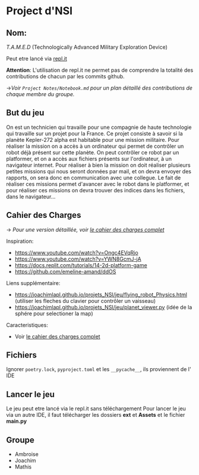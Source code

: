 # Project d'NSI
## Nom:
_T.A.M.E.D_ (Technologically Advanced Military Exploration Device)

Peut etre lancé via [repl.it](https://replit.com/@AmbF/Project)

**Attention**: L'utilisation de repl.it ne permet pas de comprendre la totalité des contributions de chacun par les commits github.


->*Voir `Project Notes/Notebook.md` pour un plan détaillé des contributions de chaque membre du groupe.*

## But du jeu
On est un technicien qui travaille pour une compagnie de haute technologie qui travaille sur un projet pour la France. Ce projet consiste à savoir si la planète Kepler-272 alpha est habitable pour une mission militaire. Pour réaliser la mission on a accès à un ordinateur qui permet de contrôler un robot déjà présent sur cette planète. On peut contrôler ce robot par un platformer, et on a accès aux fichiers présents sur l'ordinateur, à un navigateur internet. Pour réaliser à bien la mission on doit réaliser plusieurs petites missions qui nous seront données par mail, et on devra envoyer des rapports, on sera donc en communication avec une collegue. Le fait de réaliser ces missions permet d'avancer avec le robot dans le platformer, et pour réaliser ces missions on devra trouver des indices dans les fichiers, dans le navigateur...

## Cahier des Charges
-> *Pour une version détaillée, voir [le cahier des charges complet](https://github.com/AmbroiseFrey/T.A.M.E.D./blob/main/Project%20Notes/Cahier%20des%20Charges.md)*

Inspiration:
- https://www.youtube.com/watch?v=Ongc4EVqRjo
- https://www.youtube.com/watch?v=YWN8GcmJ-jA
- https://docs.replit.com/tutorials/14-2d-platform-game
- https://github.com/emeline-amand/ddOS

Liens supplémentaire:
- https://joachimlapl.github.io/projets_NSI/jeu/flying_robot_Physics.html (utiliser les fleches du clavier pour contrôler un vaisseau)
- https://joachimlapl.github.io/projets_NSI/jeu/planet_viewer.py (idée de la sphére pour selectioner la map)

Caracteristiques:
- Voir [le cahier des charges complet](https://github.com/AmbroiseFrey/T.A.M.E.D./blob/main/Project%20Notes/Cahier%20des%20Charges.md)


## Fichiers
Ignorer `poetry.lock`, `pyproject.toml` et les `__pycache__`, ils proviennent de l' IDE

## Lancer le jeu
Le jeu peut etre lancé via le repl.it sans téléchargement
Pour lancer le jeu via un autre IDE, il faut télécharger les dossiers **ext** et **Assets** et le fichier **main.py**

## Groupe
- Ambroise
- Joachim
- Mathis